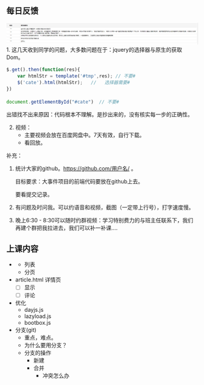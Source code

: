 ## 每日反馈

![image-20200206090137190](asset/image-20200206090137190.png)1. 这几天收到同学的问题，大多数问题在于：jquery的选择器与原生的获取Dom。

```javascript
$.get().then(function(res){
    var htmlStr = template('#tmp',res); // 不要#
    $('cate').html(htmlStr);   //	选择器需要#
})

document.getElementById("#cate")  // 不要#
```

出错找不出来原因：代码根本不理解。是抄出来的，没有核实每一步的正确性。

2. 视频：
   - 主要视频会放在百度网盘中。7天有效，自行下载。
   - 看回放。

补充：

1. 统计大家的github。https://github.com/用户名/ 。

   目标要求：大事件项目的前端代码要放在github上去。

   要看提交记录。

2. 有问题及时问我。可以约语音和视频，截图（一定带上行号），打字速度慢。

3. 晚上6:30 - 8:30可以随时约群视频：学习特别费力的与班主任联系下，我们再建个群把我拉进去，我们可以补一补课....



## 上课内容

- - 列表
  - 分页
- article.html 详情页
  - [ ] 显示
  - [ ] 评论
- 优化
  - dayjs.js
  - lazyload.js
  - bootbox.js
- 分支(git)
  - 重点，难点。
  - 为什么要用分支？
  - 分支的操作
    - 新建
    - 合并
      - 冲突怎么办